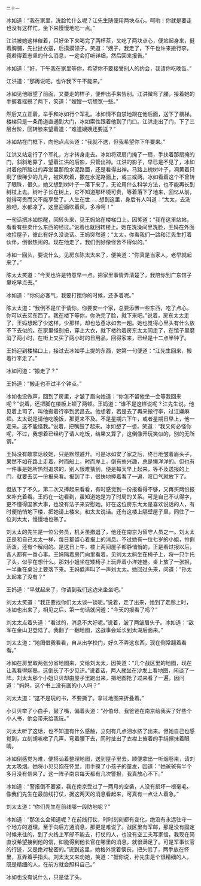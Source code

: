     二十一 

   冰如道：“我在家里，洗脸忙什么呢？江先生随便用两块点心。呵哟！你就是要走也没有这样忙，坐下来慢慢地吃一点。”

   江洪被她这样催着，只好坐下来喝完了两杯茶，又吃了两块点心，便站起身来，挺着胸脯，先扯扯衣摆，后摸摸领子。笑道：“嫂子，我走了，下午也许来搬行李。我若得着志坚的什么消息，一定会打听详细，然后回来报告。”

   冰如道：“好，下午我在家里等你，希望你不要接受别人的约会，我请你吃晚饭。”

   江洪道：“那再说吧。也许我下午不能来。”

   冰如见他眼望了前面，又要走的样子，便伸出手来告别。江洪微弯了腰，接着她的手握着摇撼了两下，笑道：“嫂嫂一切想宽一些。”

   然后又立正着，举手和冰如行个军礼。冰如情不自禁地跟在他后面，送下了楼梯。楼梯只是一条甬道直通到大门，冰如索性跟着他到了门口。江洪走出了门，下了三层台阶，回转脸来望着道：“难道嫂嫂还要送？”

   冰如站在门框下，向他点点头道：“我就不送，但我希望你下午要来。”

   江洪又站定行了个军礼，方才转身走去。冰如将双扇门掩了一扇，手扶着那扇掩的门，斜斜地靠了，望着江洪的后影，只管出神。江洪的影子，早已是不见了，冰如对着他所踏过的弄堂里那段水泥路面，还是看得出神。马路上槐树叶子，凋黄着只剩了很稀少的几片，被风吹着，撒在水泥路面上，或三或两。冰如看着这个不曾转了眼珠，很久，她又想到树叶子一落下来了，无论用什么科学方法，也不能再长到树枝上去。树叶子长在树上，它不知道那环境可贵，等着落下了地来，回忆从前，觉得可贵而又不能享受了。人生在世……想到这里，身后有人叫道：“太太，去洗脸吧，水都凉了。这里迎面吹着风，多冷呵！”

   一句话把冰如惊醒，回转头来，见王妈站在楼梯口上，因笑道：“我在这里站站，看看有些卖什么东西的经过。”说着也就回转楼上。她在洗澡间里洗脸，王妈在外面收拾屋子，彼此有好久没说话。王妈突然道：“太太，你看我们一路和江先生打着伙伴，倒很热闹的。现在他走了，我们倒好像怪舍不得似的。”

   冰如一回头，要说什么。见房东陈太太来了，便笑道：“你真是当家人，老早就起来了。”

   陈太太笑道：“今天也许是特意早一点。把家里事情弄清楚了，我陪你到广东馆子里吃早点去。”

   冰如道：“你何必客气，我要打搅你的时候，还多着呢。”

   陈太太道：“我倒不是忙于请你，你要安一个家，总要添置一些东西，吃了点心，你可以去买东西了。我在楼下等你，你洗完了脸，就下来吧。”说着，房东太太走了，王妈想起了少这样，少那样，却也怂恿冰如去一趟。她也觉得心里头有什么放不下去似的。在家里怪别扭，穿上大衣，就下楼约着房东太太同走了，在馆子里磨消了两小时，在街上又买了两小时的日用品，回得家来，已经是十二点半钟了。

   王妈迎到楼梯口上，接过去冰如手上提的东西，她第一句便道：“江先生回来，搬着行李走了。”

   冰如问道：“搬走了？”

   王妈道：“搬走也不过半个钟点。”

   冰如也没做声，回到了房里，才皱了眉向她道：“你怎不留他坐一会等我回来呢？”说着，还把脚在楼板上顿了两顿。王妈道：“谁不是这样说呢？江先生说，他见着上司了，叫他搬着行李到武昌去。他想着，若是去了再来搬行李，过江嫌麻烦。太太说是请他吃晚饭，那更来不及。不是星期六下午，或者星期日早上，他一定来。这不能怪我。”说着，把嘴鼓了起来。冰如想了一想，笑道：“我又何必怪你呢，不过，我想着已经约了请人吃饭，结果又算了，这倒像开玩笑似的，别的无所谓。”

   王妈没有敢拿话驳她，只是默然避开。可是冰如安了家之后，终日地皱着眉头子，果然不如在路上走着，时而船上，时而岸上，倒有些兴趣，总是懒洋洋的。但也有一件事是她所热烈追求的，别人很难猜到，便是每天早上起来，等不及送报的上门，就要去买一份报来看。报到了手，很快地捧着看了一遍，叹口气就放下了。

   但放下了不久，第二次又捧起来看看，有时感觉到一份报看得不够，又再买两份报来补充着看。王妈在一边看到，虽知道她是为了时局的关系。可是自己不认得字，更不懂得国家大事，也没有法子来安慰她。好在这位房东太太是喜欢说话的人，有时便悄悄地下楼，把她请上楼来，和太太说话。还有这楼上隔壁屋子里，同住了一位刘太太，慢慢地也熟了。

   刘太太的先生是一位公务员，机关虽撤退了，他还在南京为留守人员之一。刘太太正是和自己太太一样，每日都留心着报上的消息。不过她有一位七岁的小姐，伶俐活泼，还有个解闷的。是这日上午，楼上两间屋子都静悄悄的，正是看过报以后，各人都有一番心事。王妈隔着房门向里看着，见刘太太斜坐在椅子上，将一只手托了头，似乎在想什么。那刘小姐坐在矮椅子上玩弄着小洋娃娃。桌上放了一张报，一半垂在桌沿上要落下来。王妈低声叫了一声刘太太，她回过头来，问道：“孙太太起来了没有？”

   王妈道：“早就起来了，你请到我们这边来坐坐吧。”

   刘太太笑道：“我正要找你们太太谈一谈呢。”说着，走了出来，她到了走廊上时，冰如也出来了，相见之后，第一句话就问道：“今天的报看了吗？”

   刘太太点着头道：“看过的，消息不大好呢。”说着，皱了两皱眉头子。冰如道：“敌军在金山卫登陆了。我翻了一翻地图，这战事会延长到太湖后面来。”

   刘太太道：“地图借我看看，自从出学校门，好久不弄这东西，现在倒常翻着看看。”

   冰如在房里取两张分省地图来，交给刘太太，因笑道：“几个战区里的地图，现在让我看得娴熟，这倒长了不少见识。”说着话，两人就坐在沙发上看地图，闲谈了一阵。刘太太那个小姐贝贝却由屋子里跑出来，把地图抢了过来看了一遍，因问道：“妈妈，这个书上没有画的小人吗？”

   刘太太道：“这不是玩的书，不要撕了。拿过地图来折叠着。”

   小贝贝举了小白手，鼓了嘴，偏着头道：“孙伯母，我爸爸在南京给我买了好些个小人书，他会带来给我玩。”

   刘太太听了这话，也不知道有什么感触，立刻有几点泪水挤了出来。但她自己也感觉到，立刻胡咳嗽了几声，弯着腰下去，同时扯出了衣襟上掖着的手绢擦抹着眼睛。

   冰如倒感觉为难，便搭讪着整理地图，送到屋子里去，顺便拿出一听烟卷来，请刘太太吸烟。她将小贝贝抱在怀里，用手摸了小孩子的童发，因道：“她爸爸有半个多月没有信来了。这一阵子南京每天都有几次警报，我真放心不下。”

   冰如道：“警报倒不要紧，我在南京受过了一两月的空袭，人没有损坏一根毫毛。像我们先生在最前线打仗，据这两天的消息看起来，可真有一点让人着急。”

   刘太太道：“你们先生在前线哪一段防地呢？”

   冰如道：“那怎么会知道呢？在前线打仗，时时刻刻都有变化，绝没有永远驻守一个地方的道理。至于向后方通消息，那更是难说了。战区里有军邮，那是没有固定时候来往的，到了火线上军邮不能去，打仗的人，也没有空工夫写家信。我现在简直没希望接到他的信，如能得到他长官在哪里的消息，就很满足了。可是军事长官的行迹，又是绝对秘密的。”说到这里，她格外觉着懊丧，把头低了，两手放在怀里，互弄着手指头。刘太太又来劝她，笑道：“据你说，孙先生是个很精细的人，既是精细的人，在前方就会照料自己。”

   冰如也没有说什么，只是低了头。

